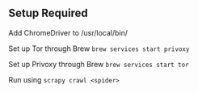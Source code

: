 ## Setup Required

Add ChromeDriver to /usr/local/bin/

Set up Tor through Brew
`brew services start privoxy`

Set up Privoxy through Brew
`brew services start tor`


Run using 
`scrapy crawl <spider>`